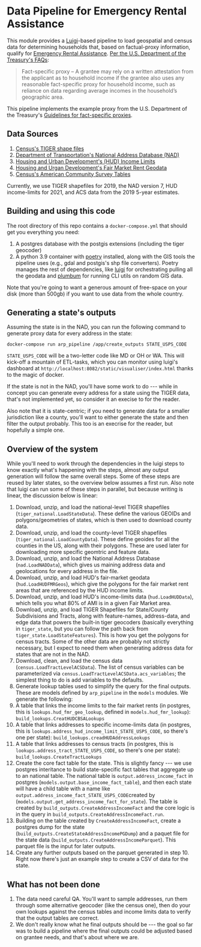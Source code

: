 # Data Pipeline for Emergency Rental Assistance

This module provides a [Luigi](https://luigi.readthedocs.io/en/stable/)-based pipeline to load geospatial and census data for determining households that, based on factual-proxy information, qualify for  [Emergency Rental Assistance](https://home.treasury.gov/policy-issues/coronavirus/assistance-for-state-local-and-tribal-governments/emergency-rental-assistance-program). [Per the U.S. Department of the Treasury's FAQs](https://home.treasury.gov/policy-issues/coronavirus/assistance-for-state-local-and-tribal-governments/emergency-rental-assistance-program/faqs#4):

> Fact-specific proxy – A grantee may rely on a written attestation from the applicant as to household income if the grantee also uses any reasonable fact-specific proxy for household income, such as reliance on data regarding average incomes in the household’s geographic area. 

This pipeline implements the example proxy from the U.S. Department of the Treasury's [Guidelines for fact-specific proxies](https://home.treasury.gov/policy-issues/coronavirus/assistance-for-state-local-and-tribal-governments/emergency-rental-assistance-program/service-design/fact-specific-proxies).

## Data Sources

1. [Census's TIGER shape files](https://www.census.gov/geographies/mapping-files/time-series/geo/tiger-line-file.html)
2. [Department of Transportation's National Address Database (NAD)](https://www.transportation.gov/gis/national-address-database/national-address-database-0)
3. [Housing and Urban Development's (HUD) Income Limits](https://www.huduser.gov/portal/datasets/il.html)
4. [Housing and Urgan Development's Fair Market Rent Geodata](https://hudgis-hud.opendata.arcgis.com/datasets/HUD::fair-market-rents/about)
5. [Census's American Community Survey Tables](https://www.census.gov/programs-surveys/acs)

Currently, we use TIGER shapefiles for 2019, the NAD version 7, HUD income-limits for 2021, and ACS data from the 2019 5-year estimates. 


## Building and using this code

The root directory of this repo contains a `docker-compose.yml` that should get you everything you need:

1. A postgres database with the postgis extensions (including the tiger geocoder)
2. A python 3.9 container with [poetry](https://python-poetry.org) installed, along with the GIS tools the pipeline uses (e.g., gdal and postgis's shp file converters). Poetry manages the rest of dependencies, like [luigi](https://github.com/spotify/luigi) for orchestrating pulling all the geodata and [plumbum](https://plumbum.readthedocs.io/en/latest/) for running CLI utils on random GIS data.

Note that you're going to want a generous amount of free-space on your disk (more than 500gb) if you want to use data from the whole country.

## Generating a state's outputs

Assuming the state is in the NAD, you can run the following command to generate proxy data for every address in the state:

`docker-compose run arp_pipeline /app/create_outputs STATE_USPS_CODE`

`STATE_USPS_CODE` will be a two-letter code like MD or OH or WA. This will kick-off a mountain of ETL-tasks, which you can monitor using luigi's dashboard at `http://localhost:8082/static/visualiser/index.html` thanks to the magic of docker.

If the state is not in the NAD, you'll have some work to do --- while in concept you can generate every address for a state using the TIGER data, that's not implemented yet, so consider it an execise to for the reader.

Also note that it is state-centric; if you need to generate data for a smaller jurisdiction like a county, you'll want to either generate the state and then filter the output probably. This too is an execrise for the reader, but hopefully a simple one.

## Overview of the system

While you'll need to work through the dependencies in the luigi steps to know exactly what's happening with the steps, almost any output generation will follow the same overall steps. Some of these steps are reused by later states, so the overview below assumes a first run. Also note that luigi can run some of these steps in parallel, but because writing is linear, the discussion below is linear:

1. Download, unzip, and load the national-level TIGER shapefiles (`tiger_national.LoadStateData`). These define the various GEOIDs and polygons/geometries of states, which is then used to download county data.
2. Download, unzip, and load the county-level TIGER shapefiles (`tiger_national.LoadCountyData`). These define geoides for all the counties in the US, along with their polygons. These are used later for downloading more specific geomtric and feature data.
3. Download, unzip, and load the National Address Database (`nad.LoadNADData`), which gives us maining address data and geolocations for every address in the file.
4. Download, unzip, and load HUD's fair-market geodata (`hud.LoadHUDFMRGeos`), which give the polygons for the fair market rent areas that are referenced by the HUD income limits.
5. Download, unzip, and load HUD's income-limits data (`hud.LoadHUDData`), which tells you what 80% of AMI is in a given Fair Market area.
6. Download, unzip, and load TIGER Shapefiles for State/County Subdivisions and Tracts, along with feature-names, address-data, and edge data that powers the built-in tiger geocoders (basically everything in `tiger_state`, but you can follow the path back from `tiger_state.LoadStateFeatures`). This is how you get the polygons for census tracts. Some of the other data are probably not strictly necessary, but I expect to need them when generating address data for states that are not in the NAD.
7. Download, clean, and load the census data (`census.LoadTractLevelACSData`). The list of census variables can be parameterized via `census.LoadTractLevelACSData.acs_variables`; the simplest thing to do is add variables to the defaults.
8. Generate lookup tables used to simplify the query for the final outputs. These are models defined by `arp_pipeline` in the `models` modules. We generate the following:
  1. A table that links the income limits to the fair market rents (in postgres, this is `lookups.hud_fmr_geo_lookup`, defined in `models.hud_fmr_lookup`): `build_lookups.CreatHUDCBSALookups`
  2. A table that links addresses to specific income-limits data (in postgres, this is `lookups.address_hud_income_limit_STATE_USPS_CODE`, so there's one per state): `build_lookups.creadHUDAddressLookups`
  3. A table that links addresses to census tracts (in postgres, this is `lookups.address_tract_STATE_USPS_CODE`, so there's one per state): `build_lookups.CreateTractLookups`
9. Create the core fact table for the state. This is slightly fancy --- we use postgres interitance to build state-specific fact tables that aggregate up to an national table. The national table is `output.address_income_fact` in postgres (`models.output.base_income_fact_table`), and then each state will have a child table with a name like `output.address_income_fact_STATE_USPS_CODE`created by (`models.output.get_address_income_fact_for_state`). The table is created by `build_outputs.CreateAddressIncomeFact` and the core logic is in the query in `build_outputs.CreateAddressIncomeFact.run`.
10. Building on the table created by `CreateAddressIncomeFact`, create a postgres dump for the state (`build_outputs.CreateStateAddressIncomePGDump`) and a paquet file for the state data (`build_outputs.CreateAddressIncomeParquet`). This parquet file is the input for later outputs.
11. Create any further outputs based on the parquet generated in step 10. Right now there's just an example step to create a CSV of data for the state.


## What has not been done

1. The data need careful QA. You'll want to sample addresses, run them through some alternative geocoder (like the census one), then do your own lookups against the census tables and income limits data to verify that the output tables are correct.
2. We don't really know what he final outputs should be --- the goal so far was to build a pipeline where the final outputs could be adjusted based on grantee needs, and that's about where we are.
